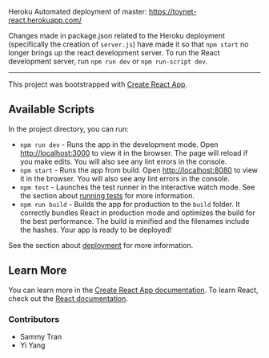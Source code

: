 Heroku Automated deployment of master: https://toynet-react.herokuapp.com/

Changes made in package.json related to the Heroku deployment (specifically the creation of `server.js`) have made it so that `npm start` no longer brings up the react development server. To run the React development server, run `npm run dev` or `npm run-script dev`.

-------------------------------------------

This project was bootstrapped with [Create React App](https://github.com/facebook/create-react-app).

## Available Scripts

In the project directory, you can run:
* `npm run dev` - Runs the app in the development mode. Open [http://localhost:3000](http://localhost:3000) to view it in the browser. The page will reload if you make edits. You will also see any lint errors in the console.
* `npm start` - Runs the app from build. Open [http://localhost:8080](http://localhost:8080) to view it in the browser. You will also see any lint errors in the console.
* `npm test` - Launches the test runner in the interactive watch mode. See the section about [running tests](https://facebook.github.io/create-react-app/docs/running-tests) for more information.
* `npm run build` - Builds the app for production to the `build` folder. It correctly bundles React in production mode and optimizes the build for the best performance. The build is minified and the filenames include the hashes. Your app is ready to be deployed!

See the section about [deployment](https://facebook.github.io/create-react-app/docs/deployment) for more information.

## Learn More

You can learn more in the [Create React App documentation](https://facebook.github.io/create-react-app/docs/getting-started). To learn React, check out the [React documentation](https://reactjs.org/).

### Contributors

* Sammy Tran
* Yi Yang
